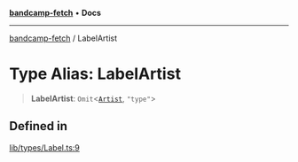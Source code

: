 [**bandcamp-fetch**](../README.md) • **Docs**

***

[bandcamp-fetch](../README.md) / LabelArtist

# Type Alias: LabelArtist

> **LabelArtist**: `Omit`\<[`Artist`](../interfaces/Artist.md), `"type"`\>

## Defined in

[lib/types/Label.ts:9](https://github.com/patrickkfkan/bandcamp-fetch/blob/be622bf87b8ac66e98b356306b6a650b7972970c/src/lib/types/Label.ts#L9)
